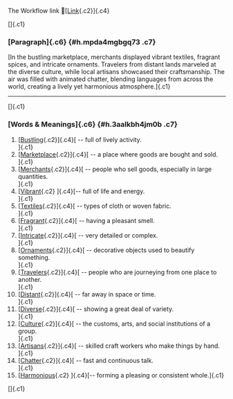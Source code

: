 The Workflow link
👏[[Link](https://www.google.com/url?q=http://www.google.com&sa=D&source=editors&ust=1759702964383072&usg=AOvVaw2tUQmCYMZoYYn7iw43gr7B){.c2}]{.c4}

[]{.c1}

### [Paragraph]{.c6} {#h.mpda4mgbgq73 .c7}

[In the bustling marketplace, merchants displayed vibrant textiles,
fragrant spices, and intricate ornaments. Travelers from distant lands
marveled at the diverse culture, while local artisans showcased their
craftsmanship. The air was filled with animated chatter, blending
languages from across the world, creating a lively yet harmonious
atmosphere.]{.c1}

------------------------------------------------------------------------

[]{.c1}

### [Words & Meanings]{.c6} {#h.3aalkbh4jm0b .c7}

1.  [[Bustling](https://www.google.com/url?q=http://www.google.com&sa=D&source=editors&ust=1759702964384210&usg=AOvVaw1Il9OPS2Z9A-HdCUN9hWWQ){.c2}]{.c4}[ --
    full of lively activity.\
    ]{.c1}
2.  [[Marketplace](https://www.google.com/url?q=http://www.google.com&sa=D&source=editors&ust=1759702964384434&usg=AOvVaw1He6fdnFRORngM2cjOH9ay){.c2}]{.c4}[ --
    a place where goods are bought and sold.\
    ]{.c1}
3.  [[Merchants](https://www.google.com/url?q=http://www.google.com&sa=D&source=editors&ust=1759702964384635&usg=AOvVaw3NLqF8QIXj4uOvGcpdjSpF){.c2}]{.c4}[ --
    people who sell goods, especially in large quantities.\
    ]{.c1}
4.  [[Vibrant](https://www.google.com/url?q=http://www.google.com&sa=D&source=editors&ust=1759702964384853&usg=AOvVaw2stm2mFCedt9O1GszP19F1){.c2}
    ]{.c4}[-- full of life and energy.\
    ]{.c1}
5.  [[Textiles](https://www.google.com/url?q=http://www.google.com&sa=D&source=editors&ust=1759702964385020&usg=AOvVaw3QrG0iBWnuy6jUi748ivss){.c2}]{.c4}[ --
    types of cloth or woven fabric.\
    ]{.c1}
6.  [[Fragrant](https://www.google.com/url?q=http://www.google.com&sa=D&source=editors&ust=1759702964385196&usg=AOvVaw2bswYVunh2wHIOT2LN3Cy3){.c2}]{.c4}[ --
    having a pleasant smell.\
    ]{.c1}
7.  [[Intricate](https://www.google.com/url?q=http://www.google.com&sa=D&source=editors&ust=1759702964385381&usg=AOvVaw1SnrlCcc6wen28ToRd3iMR){.c2}]{.c4}[ --
    very detailed or complex.\
    ]{.c1}
8.  [[Ornaments](https://www.google.com/url?q=http://www.google.com&sa=D&source=editors&ust=1759702964385555&usg=AOvVaw3HicDDZNP7muKqrBTa5Lge){.c2}]{.c4}[ --
    decorative objects used to beautify something.\
    ]{.c1}
9.  [[Travelers](https://www.google.com/url?q=http://www.google.com&sa=D&source=editors&ust=1759702964385752&usg=AOvVaw0DuJ-VDoCQihCUsFeiSLDT){.c2}]{.c4}[ --
    people who are journeying from one place to another.\
    ]{.c1}
10. [[Distant](https://www.google.com/url?q=http://www.google.com&sa=D&source=editors&ust=1759702964385960&usg=AOvVaw0RN0kK7iIioOJGmzhr-rfm){.c2}]{.c4}[ --
    far away in space or time.\
    ]{.c1}
11. [[Diverse](https://www.google.com/url?q=http://www.google.com&sa=D&source=editors&ust=1759702964386125&usg=AOvVaw3pmoU6PvB1Fdtvv624B1EB){.c2}]{.c4}[ --
    showing a great deal of variety.\
    ]{.c1}
12. [[Culture](https://www.google.com/url?q=http://www.google.com&sa=D&source=editors&ust=1759702964386327&usg=AOvVaw2E_N5CSHgjN0uPehH4VvT2){.c2}]{.c4}[ --
    the customs, arts, and social institutions of a group.\
    ]{.c1}
13. [[Artisans](https://www.google.com/url?q=http://www.google.com&sa=D&source=editors&ust=1759702964386561&usg=AOvVaw3VTRTiyknYQKs3boXWCRU2){.c2}]{.c4}[ --
    skilled craft workers who make things by hand.\
    ]{.c1}
14. [[Chatter](https://www.google.com/url?q=http://www.google.com&sa=D&source=editors&ust=1759702964386761&usg=AOvVaw34g9P7szo_7GUhkfT-5Dpm){.c2}]{.c4}[ --
    fast and continuous talk.\
    ]{.c1}
15. [[Harmonious](https://www.google.com/url?q=http://www.google.com&sa=D&source=editors&ust=1759702964386931&usg=AOvVaw3fkJxdaKcNJEdtXiaXtpcl){.c2}
    ]{.c4}[-- forming a pleasing or consistent whole.]{.c1}

[]{.c1}
